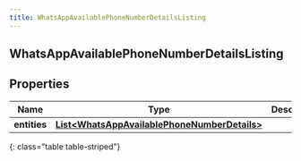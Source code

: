 ```yaml
---
title: WhatsAppAvailablePhoneNumberDetailsListing
---
```

## WhatsAppAvailablePhoneNumberDetailsListing


## Properties

| Name | Type | Description | Notes |
| ------------ | ------------- | ------------- | ------------- |
| **entities** | <!----><!---->[**List&lt;WhatsAppAvailablePhoneNumberDetails&gt;**](WhatsAppAvailablePhoneNumberDetails.html)<!----> |  |  [optional] |
{: class="table table-striped"}



